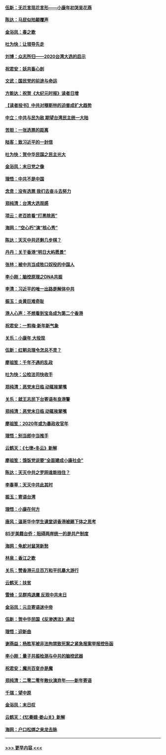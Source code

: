 #### [伍新：无花言现花言形——小康年初哭吴花燕](../pages/nsc993/n11800044.md?t=01181244) 
#### [陈达：马屁似拍颠覆声](../pages/nsc993/n11800010.md?t=01181244) 
#### [金浴凤：春之歌](../pages/nsc993/n11797687.md?t=01181244) 
#### [吐为快：让领导先走](../pages/nsc993/n11797512.md?t=01181244) 
#### [刘博：众志所归——2020台湾大选的启示](../pages/nsc993/n11796878.md?t=01181244) 
#### [祝君安：妖共畜心剖](../pages/nsc993/n11794273.md?t=01181244) 
#### [文武：国民党的前途与命运](../pages/nsc993/n11794198.md?t=01181244) 
#### [方能达：祝贺《大纪元时报》读者日增](../pages/nsc993/n11793807.md?t=01181244) 
#### [【读者投书】中共对穆斯林的迫害成扩大趋势](../pages/nsc993/n11791371.md?t=01181244) 
#### [中立：中共与民为敌 期望台湾民主统一大陆](../pages/nsc993/n11790392.md?t=01181244) 
#### [苦胆：一张选票的距离](../pages/nsc993/n11788914.md?t=01181244) 
#### [陆客：致习近平的一封信](../pages/nsc993/n11788867.md?t=01181244) 
#### [吐为快：贺中华民国之民主光大](../pages/nsc993/n11788618.md?t=01181244) 
#### [金浴凤：末日党之像](../pages/nsc993/n11787475.md?t=01181244) 
#### [理悟：中共不是中国](../pages/nsc993/n11787463.md?t=01181244) 
#### [念贲：没有选票  我们去奋斗去努力](../pages/nsc993/n11787398.md?t=01181244) 
#### [郑纯清：台湾大选观感](../pages/nsc993/n11786210.md?t=01181244) 
#### [项云：老百姓看“打黑除恶”](../pages/nsc993/n11785398.md?t=01181244) 
#### [海网：“空心朽”演“核心秀”](../pages/nsc993/n11783874.md?t=01181244) 
#### [陈达：天灭中共还剩几步棋？](../pages/nsc993/n11783719.md?t=01181244) 
#### [丹丹：关于香港“明日大屿愿景”](../pages/nsc993/n11783273.md?t=01181244) 
#### [张林：被中共当成牲口奴役的中国人](../pages/nsc993/n11782397.md?t=01181244) 
#### [李小刚：脑控原理之DNA共振](../pages/nsc993/n11780962.md?t=01181244) 
#### [李清：习近平的唯一出路是解体中共](../pages/nsc993/n11780866.md?t=01181244) 
#### [振玉：炎黄巨难奇耻](../pages/nsc993/n11779632.md?t=01181244) 
#### [港人心声：不想看到宝岛成为第二个香港](../pages/nsc993/n11778817.md?t=01181244) 
#### [祝君安：一剪梅‧新年新气象](../pages/nsc993/n11776340.md?t=01181244) 
#### [关乐：小康年 大役现](../pages/nsc993/n11774213.md?t=01181244) 
#### [伍新：红朝总理令怎总不灵？](../pages/nsc993/n11770813.md?t=01181244) 
#### [廖祖笙：千年不遇的乱政](../pages/nsc993/n11770373.md?t=01181244) 
#### [吐为快：公检法司快收手](../pages/nsc993/n11770359.md?t=01181244) 
#### [郑纯清：恶党末日临 动辄挨掌嘴](../pages/nsc993/n11769912.md?t=01181244) 
#### [关乐：就王志民下台寄语有良港警](../pages/nsc993/n11769903.md?t=01181244) 
#### [郑纯清：恶党末日临 动辄挨掌嘴](../pages/nsc993/n11769356.md?t=01181244) 
#### [廖祖笙：2020年或为暴政收官年](../pages/nsc993/n11768216.md?t=01181244) 
#### [理悟：别当郎中当推手](../pages/nsc993/n11768243.md?t=01181244) 
#### [云鹤天：《七律▪冬云》新解](../pages/nsc993/n11768204.md?t=01181244) 
#### [廖祖笙：饿饭党说要“全面建成小康社会”](../pages/nsc993/n11767482.md?t=01181244) 
#### [陈达：天灭中共之罗网谁能挡住？](../pages/nsc993/n11767465.md?t=01181244) 
#### [李春草：天灭中共此其时](../pages/nsc993/n11767452.md?t=01181244) 
#### [振玉：寄语台湾](../pages/nsc993/n11767432.md?t=01181244) 
#### [理悟：小康在何方](../pages/nsc993/n11767394.md?t=01181244) 
#### [唐风：温哥华中学生课堂讲香港被踢下体之思考](../pages/nsc993/n11766848.md?t=01181244) 
#### [85岁美籍台侨：阻碍两岸统一的是共产制度](../pages/nsc993/n11765043.md?t=01181244) 
#### [海网：龟蛇对鼠哭新愁](../pages/nsc993/n11764895.md?t=01181244) 
#### [林泉：香江之歌](../pages/nsc993/n11764415.md?t=01181244) 
#### [关乐：赞香港元旦百万和平抗暴大游行](../pages/nsc993/n11764382.md?t=01181244) 
#### [云鹤天：扶贫](../pages/nsc993/n11764245.md?t=01181244) 
#### [雪绮：见群鸡退鹰  反观中共末日](../pages/nsc993/n11762112.md?t=01181244) 
#### [金浴凤：元旦寄语迷中帝](../pages/nsc993/n11761788.md?t=01181244) 
#### [伍新：贺中华民国《反渗透法》通过](../pages/nsc993/n11761994.md?t=01181244) 
#### [理悟：迎新曲](../pages/nsc993/n11761152.md?t=01181244) 
#### [谢燕益：杨胜军被非法拘禁致死案之紧急报案举报控告函](../pages/nsc993/n11756134.md?t=01181244) 
#### [李小刚：量子共振检测与中共的脑控武器](../pages/nsc993/n11754518.md?t=01181244) 
#### [祝君安：魔共百变亦是魔](../pages/nsc993/n11754469.md?t=01181244) 
#### [郑纯清：二零二零年散伙演弃年——新年寄语](../pages/nsc993/n11754195.md?t=01181244) 
#### [千瑞：望中原](../pages/nsc993/n11754159.md?t=01181244) 
#### [金浴凤：末日叹](../pages/nsc993/n11752359.md?t=01181244) 
#### [云鹤天：《忆秦娥‧娄山关》新解](../pages/nsc993/n11752348.md?t=01181244) 
#### [海网：户口松绑之来龙去脉](../pages/nsc993/n11752328.md?t=01181244) 

----
#### [ >>> 更早内容 <<< ](../indexes/nsc993-earlier.md)
